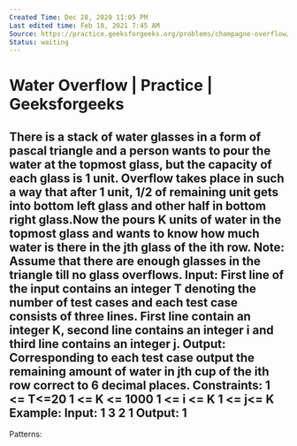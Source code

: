 ```yaml
---
Created Time: Dec 28, 2020 11:05 PM
Last edited time: Feb 18, 2021 7:45 AM
Source: https://practice.geeksforgeeks.org/problems/champagne-overflow/0
Status: waiting
---
```


# Water Overflow | Practice | Geeksforgeeks

There is a stack of water glasses in a form of pascal triangle and a person wants to pour the water at the topmost glass, but the capacity of each glass is 1 unit. Overflow takes place in such a way that after 1 unit, 1/2 of remaining unit gets into bottom left glass and other half in bottom right glass.Now the pours K units of water in the topmost glass and wants to know how much water is there in the jth glass of the ith row.
Note: Assume that there are enough glasses in the triangle till no glass overflows.
**Input:** 
First line of the input contains an integer **T** denoting the number of test cases and each test case consists of three lines. First line contain an integer K, second line contains an integer i and third line contains an integer j.
**Output:**
Corresponding to each test case output the remaining amount of water in jth cup of the ith row correct to 6 decimal places.
**Constraints:**
 1 <= T<=20
 1 <= K <= 1000
 1 <= i <= K
 1 <= j<= K
**Example:
 Input:**
 1
 3 
 2
 1
**Output:**
 1
---
Patterns: 